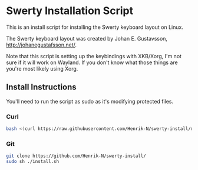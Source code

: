 # Swerty Installation Script
This is an install script for installing the Swerty keyboard layout on Linux.

The Swerty keyboard layout was created by Johan E. Gustavsson, http://johanegustafsson.net/.

Note that this script is setting up the keybindings with XKB/Xorg, I'm not sure if it will work on Wayland. If you don't know what those things are you're most likely using Xorg.


## Install Instructions

You'll need to run the script as sudo as it's modifying protected files.

### Curl
```bash
bash <(curl https://raw.githubusercontent.com/Henrik-N/swerty-install/main/install.sh)
```
### Git
```bash
git clone https://github.com/Henrik-N/swerty-install/
sudo sh ./install.sh
```
